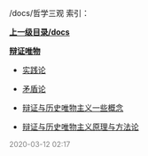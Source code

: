 /docs/哲学三观 索引：


**[上一级目录/docs](/docs/index.md)**

**[辩证唯物](/docs/哲学三观/辩证唯物/index.md)**

- [实践论](/docs/哲学三观/实践论.md)

- [矛盾论](/docs/哲学三观/矛盾论.md)

- [辩证与历史唯物主义一些概念](/docs/哲学三观/辩证与历史唯物主义一些概念.md)

- [辩证与历史唯物主义原理与方法论](/docs/哲学三观/辩证与历史唯物主义原理与方法论.md)


<font size=2 color='grey'> 2020-03-12 02:17 </font>